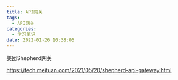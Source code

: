 ```yaml
---
title: API网关
tags:
  - API网关
categories:
  - 学习笔记
date: 2022-01-26 10:38:05
---
```




美团Shepherd网关

https://tech.meituan.com/2021/05/20/shepherd-api-gateway.html



